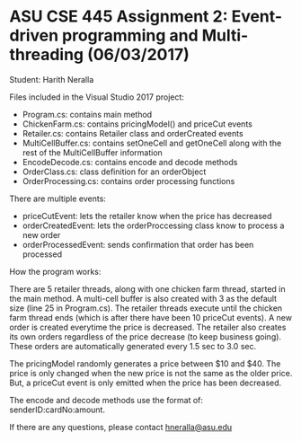 # ASU CSE 445 Assignment 2: Event-driven programming and Multi-threading (06/03/2017)
 
Student: Harith Neralla

Files included in the Visual Studio 2017 project:
* Program.cs:		contains main method
* ChickenFarm.cs:	contains pricingModel() and priceCut events 
* Retailer.cs:		contains Retailer class and orderCreated events
* MultiCellBuffer.cs:	contains setOneCell and getOneCell along with the rest of the 
			MultiCellBuffer information
* EncodeDecode.cs:	contains encode and decode methods
* OrderClass.cs:	class definition for an orderObject
* OrderProcessing.cs:	contains order processing functions

There are multiple events:
* priceCutEvent:		lets the retailer know when the price has decreased
* orderCreatedEvent:	lets the orderProccessing class know to process a new order
* orderProcessedEvent:	sends confirmation that order has been processed

How the program works:

There are 5 retailer threads, along with one chicken farm thread, started in the main method. 
A multi-cell buffer is also created with 3 as the default size (line 25 in Program.cs). 
The retailer threads execute until the chicken farm thread ends (which is after there have 
been 10 priceCut events). A new order is created everytime the price is decreased. The retailer
also creates its own orders regardless of the price decrease (to keep business going). These orders
are automatically generated every 1.5 sec to 3.0 sec.

The pricingModel randomly generates a price between $10 and $40. The price is only changed when the
new price is not the same as the older price. But, a priceCut event is only emitted when the price has
been decreased.

The encode and decode methods use the format of: senderID:cardNo:amount.



If there are any questions, please contact hneralla@asu.edu 
